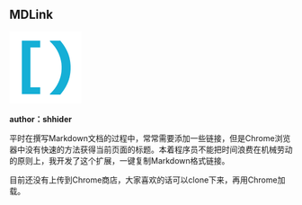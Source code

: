 ## MDLink

![MDLink Icon](icon/icon128.png)

**author：shhider**

平时在撰写Markdown文档的过程中，常常需要添加一些链接，但是Chrome浏览器中没有快速的方法获得当前页面的标题。本着程序员不能把时间浪费在机械劳动的原则上，我开发了这个扩展，一键复制Markdown格式链接。

目前还没有上传到Chrome商店，大家喜欢的话可以clone下来，再用Chrome加载。
